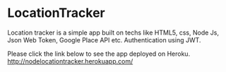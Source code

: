 # LocationTracker

Location tracker is a simple app built on techs like HTML5, css, Node Js, Json Web Token, Google Place API etc.
Authentication using JWT.


Please click the link below to see the app deployed on Heroku.
http://nodelocationtracker.herokuapp.com/


